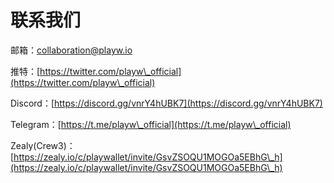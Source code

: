 # 联系我们

邮箱：[collaboration@playw.io](mailto:collaboration@playw.io)

推特：[https://twitter.com/playw\_official](https://twitter.com/playw\_official)

Discord：[https://discord.gg/vnrY4hUBK7](https://discord.gg/vnrY4hUBK7)

Telegram：[https://t.me/playw\_official](https://t.me/playw\_official)

Zealy(Crew3)：[https://zealy.io/c/playwallet/invite/GsvZSOQU1MOGOa5EBhG\_h](https://zealy.io/c/playwallet/invite/GsvZSOQU1MOGOa5EBhG\_h)
